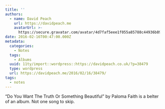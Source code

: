 ```yaml
---
title: ''
authors:
  - name: David Peach
    url: https://davidpeach.me
    avatarUrl: >-
      https://secure.gravatar.com/avatar/4d7faf5eee1f055a85788c44936b8995eaab6dfb004e7854ec747ccb272e91ee?s=96&d=mm&r=g
date: 2016-02-16T00:47:00.000Z
metadata:
  categories:
    - Notes
  tags:
    - Albums
  uuid: 11ty/import::wordpress::https://davidpeach.co.uk/?p=38479
  type: wordpress
  url: https://davidpeach.me/2016/02/16/38479/
tags:
  - notes
---
```

“Do You Want The Truth Or Something Beautiful” by Paloma Faith is a belter of an album. Not one song to skip.